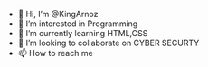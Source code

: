 - 👋 Hi, I’m @KingArnoz
- 👀 I’m interested in Programming
- 🌱 I’m currently learning HTML,CSS
- 💞️ I’m looking to collaborate on CYBER SECURTY
- 📫 How to reach me 

<!---
KingArnoz/KingArnoz is a ✨ special ✨ repository because its `README.md` (this file) appears on your GitHub profile.
You can click the Preview link to take a look at your changes.
--->
